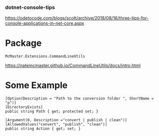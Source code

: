### dotnet-console-tips
https://odetocode.com/blogs/scott/archive/2018/08/16/three-tips-for-console-applications-in-net-core.aspx

# Package
```
McMaster.Extensions.CommandLineUtils
```
https://natemcmaster.github.io/CommandLineUtils/docs/intro.html

# Some Example
```
[Option(Description = "Path to the conversion folder ", ShortName = "p")]
[DirectoryExists]
public string Path { get; protected set; }
 
[Argument(0, Description ="convert | publish | clean")]
[AllowedValues("convert", "publish", "clean")]
public string Action { get; set; }
```
